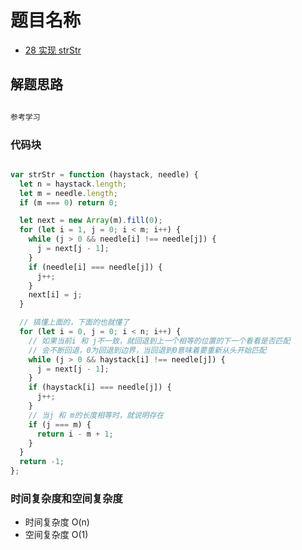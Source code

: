# 题目名称

- [28 实现 strStr](https://leetcode-cn.com/problems/merge-two-sorted-lists/)

## 解题思路

```javascript

参考学习

```

### 代码块

```javascript

var strStr = function (haystack, needle) {
  let n = haystack.length;
  let m = needle.length;
  if (m === 0) return 0;

  let next = new Array(m).fill(0);
  for (let i = 1, j = 0; i < m; i++) {
    while (j > 0 && needle[i] !== needle[j]) {
      j = next[j - 1];
    }
    if (needle[i] === needle[j]) {
      j++;
    }
    next[i] = j;
  }

  // 搞懂上面的，下面的也就懂了
  for (let i = 0, j = 0; i < n; i++) {
    // 如果当前i 和 j不一致，就回退到上一个相等的位置的下一个看看是否匹配
    // 会不断回退，0为回退到边界，当回退到0意味着要重新从头开始匹配
    while (j > 0 && haystack[i] !== needle[j]) {
      j = next[j - 1];
    }
    if (haystack[i] === needle[j]) {
      j++;
    }
    // 当j 和 m的长度相等时，就说明存在
    if (j === m) {
      return i - m + 1;
    }
  }
  return -1;
};

```

### 时间复杂度和空间复杂度

- 时间复杂度 O(n)
- 空间复杂度 O(1)
